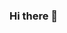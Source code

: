 ### Hi there 👋

<!--
**jeonyubyeong/jeonyubyeong** is a ✨ _special_ ✨ repository because its `README.md` (this file) appears on your GitHub profile.

Here are some ideas to get you started:

- Technology stack ...
<img src="https://img.shields.io/badge/Python-3776AB?style=for-the-badge&logo=Python&logoColor=white">
- 🌱 I’m currently learning ...
- 👯 I’m looking to collaborate on ...
- 🤔 I’m looking for help with ...
- 💬 Ask me about ...
- 📫 How to reach me: ...
- 😄 Pronouns: ...
- ⚡ Fun fact: ...
-->
